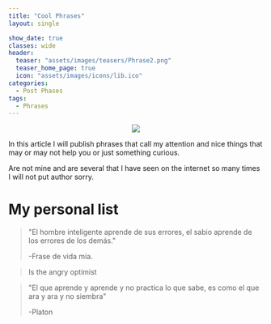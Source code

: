 ```yaml
---
title: "Cool Phrases"
layout: single

show_date: true
classes: wide
header:
  teaser: "assets/images/teasers/Phrase2.png"
  teaser_home_page: true
  icon: "assets/images/icons/lib.ico"
categories:
  - Post Phases
tags:
  - Phrases
---
```


<p align="center">
<img src="https://raw.githubusercontent.com/Wiinsad/winsad/master/assets/images/teasers/Phrase2.png">
</p>

In this article I will publish phrases that call my attention and nice things that may or may not help you or just something curious.

Are not mine and are several that I have seen on the internet so many times I will not put author sorry.

# My personal list

>"El hombre inteligente aprende de sus errores, el sabio aprende de los errores de los demás."
>
>-Frase de vida mia.


>
>Is the angry optimist
>


>"El que aprende y aprende y no practica lo que sabe, es como el que ara y ara y no siembra"
>
>-Platon
